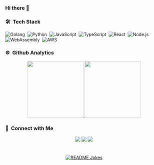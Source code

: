 ### Hi there 👋

### 🛠️ &nbsp;Tech Stack
![Golang](https://img.shields.io/badge/-Golang-05122A?style=flat&logo=go)&nbsp;
![Python](https://img.shields.io/badge/-Python-05122A?style=flat&logo=python)&nbsp;
![JavaScript](https://img.shields.io/badge/-JavaScript-05122A?style=flat&logo=javascript)&nbsp;
![TypeScript](https://img.shields.io/badge/-TypeScript-05122A?style=flat&logo=typescript)&nbsp;
![React](https://img.shields.io/badge/-React-05122A?style=flat&logo=react)&nbsp;
![Node.js](https://img.shields.io/badge/-Node.js-05122A?style=flat&logo=node.js)&nbsp;
![WebAssembly](https://img.shields.io/badge/-WebAssembly-05122A?style=flat&logo=webassembly)&nbsp;
![AWS](https://img.shields.io/badge/Amazon_AWS-232F3E?style=flat&logo=amazon-aws&logoColor=white)&nbsp;

### ⚙️ &nbsp;Github Analytics
<p align="center">
  <a href="https://github.com/justmumu">
    <img height="180em" src="https://github-readme-stats.vercel.app/api?username=justmumu&show_icons=true&theme=radical&include_all_commits=true&count_private=true"/>
    <img height="180em" src="https://github-readme-stats.vercel.app/api/top-langs/?username=justmumu&langs_count=8&layout=compact&theme=radical"/>
  </a>
</p>

### 🤝 &nbsp;Connect with Me
<p align="center">
  <a href="https://www.linkedin.com/in/rasitaydin/"><img src="https://img.shields.io/badge/-Ra%C5%9Fit%20Ayd%C4%B1n-0077B5?style=flat&logo=Linkedin"/></a>
  <a href="mailto:justmumu@protonmail.comö"><img src="https://img.shields.io/badge/-justmumu@protonmail.com-D14836?style=flat&logo=Gmail&logoColor=white"/></a>
  <a href="https://twitter.com/justmumuio"><img src="https://img.shields.io/badge/-justmumuio-1D9BF0?style=flat&logo=Twitter&logoColor=white"/></a>
</p>

#
<p align="center">
  <a href="https://readme-jokes.vercel.app"><img align="center" src="https://readme-jokes.vercel.app/api" alt="README Jokes"></a>
</p>
